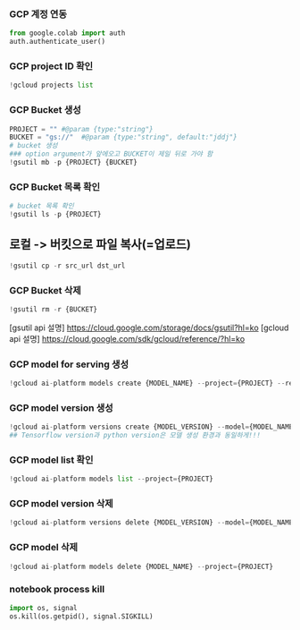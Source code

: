 ### GCP 계정 연동
```python
from google.colab import auth
auth.authenticate_user()
```
### GCP project ID 확인
```python
!gcloud projects list
```

### GCP Bucket 생성
```python
PROJECT = "" #@param {type:"string"}
BUCKET = "gs://"  #@param {type:"string", default:"jddj"}
# bucket 생성
### option argument가 앞에오고 BUCKET이 제일 뒤로 가야 함
!gsutil mb -p {PROJECT} {BUCKET}
```

### GCP Bucket 목록 확인
```python
# bucket 목록 확인
!gsutil ls -p {PROJECT}
```

## 로컬 -> 버킷으로 파일 복사(=업로드)
```python
!gsutil cp -r src_url dst_url
```

### GCP Bucket 삭제
```python
!gsutil rm -r {BUCKET} 
```

[gsutil api 설명] <https://cloud.google.com/storage/docs/gsutil?hl=ko>
[gcloud api 설명] <https://cloud.google.com/sdk/gcloud/reference/?hl=ko>

### GCP model for serving 생성
```python
!gcloud ai-platform models create {MODEL_NAME} --project={PROJECT} --regions=us-central1
```

### GCP model version 생성
```python
!gcloud ai-platform versions create {MODEL_VERSION} --model={MODEL_NAME} --origin={export_path} --project={PROJECT} --runtime-version=1.14 --python-version=3.5
## Tensorflow version과 python version은 모델 생성 환경과 동일하게!!! 
```

### GCP model list 확인
```python
!gcloud ai-platform models list --project={PROJECT}
```

### GCP model version 삭제
```python
!gcloud ai-platform versions delete {MODEL_VERSION} --model={MODEL_NAME} --project={PROJECT}
```

### GCP model 삭제
```python
!gcloud ai-platform models delete {MODEL_NAME} --project={PROJECT}
```

### notebook process kill
```python
import os, signal
os.kill(os.getpid(), signal.SIGKILL)
```
